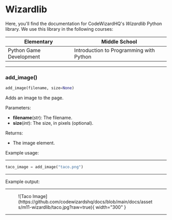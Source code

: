 # Wizardlib

Here, you'll find the documentation for CodeWizardHQ's <em>Wizardlib</em> Python library. We use this library in the following courses:

|Elementary              | Middle School
|------------------------|--------------
|Python Game Development |Introduction to Programming with Python

<hr>

### add_image()

```python
add_image(filename, size=None)
```

Adds an image to the page.

Parameters:

- **filename**(*str*): The filename.
- **size**(*int*): The size, in pixels (optional).

Returns:

- The image element.

Example usage:

<hr>

```python
taco_image = add_image("taco.png")
```
<hr>

Example output:

<hr>


<figure markdown>
![Taco Image](https://github.com/codewizardshq/docs/blob/main/docs/assets/m11-wizardlib/taco.jpg?raw=true){ width="300" }
<figcaption></figcaption>
</figure>


<hr>
